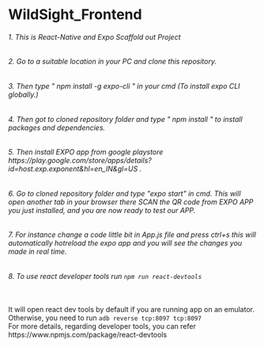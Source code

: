 # WildSight_Frontend

<h6>1. This is React-Native and Expo Scaffold out Project</h6>
<h6>2. Go to a suitable location in your PC and clone this repository.</h6>
<h6>3. Then type " npm install -g expo-cli " in your cmd  (To install expo CLI globally.)</h6>
<h6>4. Then got to cloned repository folder and type " npm install " to install packages and dependencies.</h6>
<h6>5. Then install EXPO app from google playstore https://play.google.com/store/apps/details?id=host.exp.exponent&hl=en_IN&gl=US . </h6>
<h6>6. Go to cloned repository folder and type "expo start" in cmd. This will open another tab in your browser there SCAN the QR code from EXPO APP you just  installed, and you are now ready to test our APP.</h6>
<h6>7. For instance change a code little bit in App.js file and press ctrl+s this will automatically hotreload the expo app and you will see the changes you made in real time.</h6>
<h6>8. To use react developer tools run
    <code>npm run react-devtools</code>
</h6><br/>
It will open react dev tools by default if you are running app on an emulator. <br/>
Otherwise, you need to run <code>adb reverse tcp:8097 tcp:8097</code> <br/>
For more details, regarding developer tools, you can refer https://www.npmjs.com/package/react-devtools